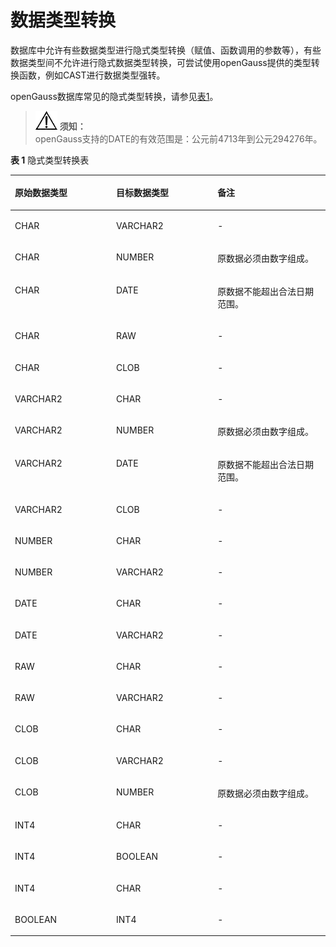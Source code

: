 # 数据类型转换

数据库中允许有些数据类型进行隐式类型转换（赋值、函数调用的参数等），有些数据类型间不允许进行隐式数据类型转换，可尝试使用openGauss提供的类型转换函数，例如CAST进行数据类型强转。

openGauss数据库常见的隐式类型转换，请参见[表1](#zh-cn_topic_0237122212_zh-cn_topic_0059778807_tbc67231ae8bc4ca484efaebd2629a0e4)。

>![](public_sys-resources/icon-notice.png) **须知：**   
>openGauss支持的DATE的有效范围是：公元前4713年到公元294276年。  

**表 1**  隐式类型转换表

<a name="zh-cn_topic_0237122212_zh-cn_topic_0059778807_tbc67231ae8bc4ca484efaebd2629a0e4"></a>
<table><thead align="left"><tr id="zh-cn_topic_0237122212_zh-cn_topic_0059778807_r69956e6b5233460085d170c1bae836c3"><th class="cellrowborder" valign="top" width="32.15678432156784%" id="mcps1.2.4.1.1"><p id="zh-cn_topic_0237122212_zh-cn_topic_0059778807_a70efa5bbf1994084be3ca12218b6faa4"><a name="zh-cn_topic_0237122212_zh-cn_topic_0059778807_a70efa5bbf1994084be3ca12218b6faa4"></a><a name="zh-cn_topic_0237122212_zh-cn_topic_0059778807_a70efa5bbf1994084be3ca12218b6faa4"></a><b>原始数据类型</b></p>
</th>
<th class="cellrowborder" valign="top" width="32.15678432156784%" id="mcps1.2.4.1.2"><p id="zh-cn_topic_0237122212_zh-cn_topic_0059778807_a6f8535f3f6024440abf2fc7623384b6e"><a name="zh-cn_topic_0237122212_zh-cn_topic_0059778807_a6f8535f3f6024440abf2fc7623384b6e"></a><a name="zh-cn_topic_0237122212_zh-cn_topic_0059778807_a6f8535f3f6024440abf2fc7623384b6e"></a><b>目标数据类型</b></p>
</th>
<th class="cellrowborder" valign="top" width="35.68643135686431%" id="mcps1.2.4.1.3"><p id="zh-cn_topic_0237122212_zh-cn_topic_0059778807_a6821a54f597b41f99cfe3cfe1c3ef4e4"><a name="zh-cn_topic_0237122212_zh-cn_topic_0059778807_a6821a54f597b41f99cfe3cfe1c3ef4e4"></a><a name="zh-cn_topic_0237122212_zh-cn_topic_0059778807_a6821a54f597b41f99cfe3cfe1c3ef4e4"></a><b>备注</b></p>
</th>
</tr>
</thead>
<tbody><tr id="zh-cn_topic_0237122212_zh-cn_topic_0059778807_r036fabc3c5b14640a8e5166e8ee9c46e"><td class="cellrowborder" valign="top" width="32.15678432156784%" headers="mcps1.2.4.1.1 "><p id="zh-cn_topic_0237122212_zh-cn_topic_0059778807_a032288270dd2462f97ace4bde2f6203a"><a name="zh-cn_topic_0237122212_zh-cn_topic_0059778807_a032288270dd2462f97ace4bde2f6203a"></a><a name="zh-cn_topic_0237122212_zh-cn_topic_0059778807_a032288270dd2462f97ace4bde2f6203a"></a>CHAR</p>
</td>
<td class="cellrowborder" valign="top" width="32.15678432156784%" headers="mcps1.2.4.1.2 "><p id="zh-cn_topic_0237122212_zh-cn_topic_0059778807_a6c5dc344b60c43f89f341abd2c69ded9"><a name="zh-cn_topic_0237122212_zh-cn_topic_0059778807_a6c5dc344b60c43f89f341abd2c69ded9"></a><a name="zh-cn_topic_0237122212_zh-cn_topic_0059778807_a6c5dc344b60c43f89f341abd2c69ded9"></a>VARCHAR2</p>
</td>
<td class="cellrowborder" valign="top" width="35.68643135686431%" headers="mcps1.2.4.1.3 "><p id="zh-cn_topic_0237122212_zh-cn_topic_0059778807_a875e5650bb2e4ab4acc70b54458aaeed"><a name="zh-cn_topic_0237122212_zh-cn_topic_0059778807_a875e5650bb2e4ab4acc70b54458aaeed"></a><a name="zh-cn_topic_0237122212_zh-cn_topic_0059778807_a875e5650bb2e4ab4acc70b54458aaeed"></a>-</p>
</td>
</tr>
<tr id="zh-cn_topic_0237122212_zh-cn_topic_0059778807_red7674f319bf4fb39846b5ee9fb47b7b"><td class="cellrowborder" valign="top" width="32.15678432156784%" headers="mcps1.2.4.1.1 "><p id="zh-cn_topic_0237122212_zh-cn_topic_0059778807_a00126f61e651400fa38a9e1d28a4e282"><a name="zh-cn_topic_0237122212_zh-cn_topic_0059778807_a00126f61e651400fa38a9e1d28a4e282"></a><a name="zh-cn_topic_0237122212_zh-cn_topic_0059778807_a00126f61e651400fa38a9e1d28a4e282"></a>CHAR</p>
</td>
<td class="cellrowborder" valign="top" width="32.15678432156784%" headers="mcps1.2.4.1.2 "><p id="zh-cn_topic_0237122212_zh-cn_topic_0059778807_a8ec5e88836194534bb75a42109e10f59"><a name="zh-cn_topic_0237122212_zh-cn_topic_0059778807_a8ec5e88836194534bb75a42109e10f59"></a><a name="zh-cn_topic_0237122212_zh-cn_topic_0059778807_a8ec5e88836194534bb75a42109e10f59"></a>NUMBER</p>
</td>
<td class="cellrowborder" valign="top" width="35.68643135686431%" headers="mcps1.2.4.1.3 "><p id="zh-cn_topic_0237122212_zh-cn_topic_0059778807_a2e84fd9eefb34b30a2a05c598c56fe5b"><a name="zh-cn_topic_0237122212_zh-cn_topic_0059778807_a2e84fd9eefb34b30a2a05c598c56fe5b"></a><a name="zh-cn_topic_0237122212_zh-cn_topic_0059778807_a2e84fd9eefb34b30a2a05c598c56fe5b"></a>原数据必须由数字组成。</p>
</td>
</tr>
<tr id="zh-cn_topic_0237122212_zh-cn_topic_0059778807_r39de4558eda9419fb33eb98bedc3b919"><td class="cellrowborder" valign="top" width="32.15678432156784%" headers="mcps1.2.4.1.1 "><p id="zh-cn_topic_0237122212_zh-cn_topic_0059778807_a2dbf18ae1ea54e79b91ad4d177a0ec25"><a name="zh-cn_topic_0237122212_zh-cn_topic_0059778807_a2dbf18ae1ea54e79b91ad4d177a0ec25"></a><a name="zh-cn_topic_0237122212_zh-cn_topic_0059778807_a2dbf18ae1ea54e79b91ad4d177a0ec25"></a>CHAR</p>
</td>
<td class="cellrowborder" valign="top" width="32.15678432156784%" headers="mcps1.2.4.1.2 "><p id="zh-cn_topic_0237122212_zh-cn_topic_0059778807_af598b0b0192f4cdabe5a963697188184"><a name="zh-cn_topic_0237122212_zh-cn_topic_0059778807_af598b0b0192f4cdabe5a963697188184"></a><a name="zh-cn_topic_0237122212_zh-cn_topic_0059778807_af598b0b0192f4cdabe5a963697188184"></a>DATE</p>
</td>
<td class="cellrowborder" valign="top" width="35.68643135686431%" headers="mcps1.2.4.1.3 "><p id="zh-cn_topic_0237122212_zh-cn_topic_0059778807_a1e345eac62614d738ff58f02b7a2a77c"><a name="zh-cn_topic_0237122212_zh-cn_topic_0059778807_a1e345eac62614d738ff58f02b7a2a77c"></a><a name="zh-cn_topic_0237122212_zh-cn_topic_0059778807_a1e345eac62614d738ff58f02b7a2a77c"></a>原数据不能超出合法日期范围。</p>
</td>
</tr>
<tr id="zh-cn_topic_0237122212_zh-cn_topic_0059778807_rb9ff1894f71546d4af8b6644969067e8"><td class="cellrowborder" valign="top" width="32.15678432156784%" headers="mcps1.2.4.1.1 "><p id="zh-cn_topic_0237122212_zh-cn_topic_0059778807_a993adadff7264477832a5142d811e6bd"><a name="zh-cn_topic_0237122212_zh-cn_topic_0059778807_a993adadff7264477832a5142d811e6bd"></a><a name="zh-cn_topic_0237122212_zh-cn_topic_0059778807_a993adadff7264477832a5142d811e6bd"></a>CHAR</p>
</td>
<td class="cellrowborder" valign="top" width="32.15678432156784%" headers="mcps1.2.4.1.2 "><p id="zh-cn_topic_0237122212_zh-cn_topic_0059778807_a3246806c2a564a0eb16d08bd65e7bdc3"><a name="zh-cn_topic_0237122212_zh-cn_topic_0059778807_a3246806c2a564a0eb16d08bd65e7bdc3"></a><a name="zh-cn_topic_0237122212_zh-cn_topic_0059778807_a3246806c2a564a0eb16d08bd65e7bdc3"></a>RAW</p>
</td>
<td class="cellrowborder" valign="top" width="35.68643135686431%" headers="mcps1.2.4.1.3 "><p id="zh-cn_topic_0237122212_zh-cn_topic_0059778807_a921bf9d019ed49109e515c6f5fb0045a"><a name="zh-cn_topic_0237122212_zh-cn_topic_0059778807_a921bf9d019ed49109e515c6f5fb0045a"></a><a name="zh-cn_topic_0237122212_zh-cn_topic_0059778807_a921bf9d019ed49109e515c6f5fb0045a"></a>-</p>
</td>
</tr>
<tr id="zh-cn_topic_0237122212_zh-cn_topic_0059778807_rae451ff869764ec4913d654d4d74447b"><td class="cellrowborder" valign="top" width="32.15678432156784%" headers="mcps1.2.4.1.1 "><p id="zh-cn_topic_0237122212_zh-cn_topic_0059778807_af2ba5ebd77dd4983a85539ca355b9f05"><a name="zh-cn_topic_0237122212_zh-cn_topic_0059778807_af2ba5ebd77dd4983a85539ca355b9f05"></a><a name="zh-cn_topic_0237122212_zh-cn_topic_0059778807_af2ba5ebd77dd4983a85539ca355b9f05"></a>CHAR</p>
</td>
<td class="cellrowborder" valign="top" width="32.15678432156784%" headers="mcps1.2.4.1.2 "><p id="zh-cn_topic_0237122212_zh-cn_topic_0059778807_ac859bf40b74846b4bf8e05e3f9654c93"><a name="zh-cn_topic_0237122212_zh-cn_topic_0059778807_ac859bf40b74846b4bf8e05e3f9654c93"></a><a name="zh-cn_topic_0237122212_zh-cn_topic_0059778807_ac859bf40b74846b4bf8e05e3f9654c93"></a>CLOB</p>
</td>
<td class="cellrowborder" valign="top" width="35.68643135686431%" headers="mcps1.2.4.1.3 "><p id="zh-cn_topic_0237122212_zh-cn_topic_0059778807_a385d67623c284b498634d788fca7bdd1"><a name="zh-cn_topic_0237122212_zh-cn_topic_0059778807_a385d67623c284b498634d788fca7bdd1"></a><a name="zh-cn_topic_0237122212_zh-cn_topic_0059778807_a385d67623c284b498634d788fca7bdd1"></a>-</p>
</td>
</tr>
<tr id="zh-cn_topic_0237122212_zh-cn_topic_0059778807_r5afb5798a863407f923634eb293d6c5b"><td class="cellrowborder" valign="top" width="32.15678432156784%" headers="mcps1.2.4.1.1 "><p id="zh-cn_topic_0237122212_zh-cn_topic_0059778807_a2c9358bf4e2a483390119764934860d4"><a name="zh-cn_topic_0237122212_zh-cn_topic_0059778807_a2c9358bf4e2a483390119764934860d4"></a><a name="zh-cn_topic_0237122212_zh-cn_topic_0059778807_a2c9358bf4e2a483390119764934860d4"></a>VARCHAR2</p>
</td>
<td class="cellrowborder" valign="top" width="32.15678432156784%" headers="mcps1.2.4.1.2 "><p id="zh-cn_topic_0237122212_zh-cn_topic_0059778807_a1daefb2afa3548cc83b914bf13149803"><a name="zh-cn_topic_0237122212_zh-cn_topic_0059778807_a1daefb2afa3548cc83b914bf13149803"></a><a name="zh-cn_topic_0237122212_zh-cn_topic_0059778807_a1daefb2afa3548cc83b914bf13149803"></a>CHAR</p>
</td>
<td class="cellrowborder" valign="top" width="35.68643135686431%" headers="mcps1.2.4.1.3 "><p id="zh-cn_topic_0237122212_zh-cn_topic_0059778807_a1916b6ae67dd4aeb931025cd8f5b28c7"><a name="zh-cn_topic_0237122212_zh-cn_topic_0059778807_a1916b6ae67dd4aeb931025cd8f5b28c7"></a><a name="zh-cn_topic_0237122212_zh-cn_topic_0059778807_a1916b6ae67dd4aeb931025cd8f5b28c7"></a>-</p>
</td>
</tr>
<tr id="zh-cn_topic_0237122212_zh-cn_topic_0059778807_rf59618fc2307451fb7b5d0ecd70f471f"><td class="cellrowborder" valign="top" width="32.15678432156784%" headers="mcps1.2.4.1.1 "><p id="zh-cn_topic_0237122212_zh-cn_topic_0059778807_a051fb07d485d45b5bb6585a727cc7b40"><a name="zh-cn_topic_0237122212_zh-cn_topic_0059778807_a051fb07d485d45b5bb6585a727cc7b40"></a><a name="zh-cn_topic_0237122212_zh-cn_topic_0059778807_a051fb07d485d45b5bb6585a727cc7b40"></a>VARCHAR2</p>
</td>
<td class="cellrowborder" valign="top" width="32.15678432156784%" headers="mcps1.2.4.1.2 "><p id="zh-cn_topic_0237122212_zh-cn_topic_0059778807_a3eec43e2998843b187b17f573ee47a99"><a name="zh-cn_topic_0237122212_zh-cn_topic_0059778807_a3eec43e2998843b187b17f573ee47a99"></a><a name="zh-cn_topic_0237122212_zh-cn_topic_0059778807_a3eec43e2998843b187b17f573ee47a99"></a>NUMBER</p>
</td>
<td class="cellrowborder" valign="top" width="35.68643135686431%" headers="mcps1.2.4.1.3 "><p id="zh-cn_topic_0237122212_zh-cn_topic_0059778807_a3b7586114cba402faf9bae12c2a1cbdd"><a name="zh-cn_topic_0237122212_zh-cn_topic_0059778807_a3b7586114cba402faf9bae12c2a1cbdd"></a><a name="zh-cn_topic_0237122212_zh-cn_topic_0059778807_a3b7586114cba402faf9bae12c2a1cbdd"></a>原数据必须由数字组成。</p>
</td>
</tr>
<tr id="zh-cn_topic_0237122212_zh-cn_topic_0059778807_r35622a0538954ba29bfbc8e77a462afc"><td class="cellrowborder" valign="top" width="32.15678432156784%" headers="mcps1.2.4.1.1 "><p id="zh-cn_topic_0237122212_zh-cn_topic_0059778807_aac729614a46b4a4da2dbfbdd5bbadb81"><a name="zh-cn_topic_0237122212_zh-cn_topic_0059778807_aac729614a46b4a4da2dbfbdd5bbadb81"></a><a name="zh-cn_topic_0237122212_zh-cn_topic_0059778807_aac729614a46b4a4da2dbfbdd5bbadb81"></a>VARCHAR2</p>
</td>
<td class="cellrowborder" valign="top" width="32.15678432156784%" headers="mcps1.2.4.1.2 "><p id="zh-cn_topic_0237122212_zh-cn_topic_0059778807_a9e8ea6d2dea0420f8a04d8eb5fa97b67"><a name="zh-cn_topic_0237122212_zh-cn_topic_0059778807_a9e8ea6d2dea0420f8a04d8eb5fa97b67"></a><a name="zh-cn_topic_0237122212_zh-cn_topic_0059778807_a9e8ea6d2dea0420f8a04d8eb5fa97b67"></a>DATE</p>
</td>
<td class="cellrowborder" valign="top" width="35.68643135686431%" headers="mcps1.2.4.1.3 "><p id="zh-cn_topic_0237122212_zh-cn_topic_0059778807_a5fd0f9ad5c1443cfb0def57bdfcefa62"><a name="zh-cn_topic_0237122212_zh-cn_topic_0059778807_a5fd0f9ad5c1443cfb0def57bdfcefa62"></a><a name="zh-cn_topic_0237122212_zh-cn_topic_0059778807_a5fd0f9ad5c1443cfb0def57bdfcefa62"></a>原数据不能超出合法日期范围。</p>
</td>
</tr>
<tr id="zh-cn_topic_0237122212_zh-cn_topic_0059778807_r361a7f2fb9b14e30b313eae425062578"><td class="cellrowborder" valign="top" width="32.15678432156784%" headers="mcps1.2.4.1.1 "><p id="zh-cn_topic_0237122212_zh-cn_topic_0059778807_a6d117317fb1341c78030d1f997ae9911"><a name="zh-cn_topic_0237122212_zh-cn_topic_0059778807_a6d117317fb1341c78030d1f997ae9911"></a><a name="zh-cn_topic_0237122212_zh-cn_topic_0059778807_a6d117317fb1341c78030d1f997ae9911"></a>VARCHAR2</p>
</td>
<td class="cellrowborder" valign="top" width="32.15678432156784%" headers="mcps1.2.4.1.2 "><p id="zh-cn_topic_0237122212_zh-cn_topic_0059778807_a264627bde59542a196b140de1ca70015"><a name="zh-cn_topic_0237122212_zh-cn_topic_0059778807_a264627bde59542a196b140de1ca70015"></a><a name="zh-cn_topic_0237122212_zh-cn_topic_0059778807_a264627bde59542a196b140de1ca70015"></a>CLOB</p>
</td>
<td class="cellrowborder" valign="top" width="35.68643135686431%" headers="mcps1.2.4.1.3 "><p id="zh-cn_topic_0237122212_zh-cn_topic_0059778807_abd323b9754bf4f078e5f2d43de60e69a"><a name="zh-cn_topic_0237122212_zh-cn_topic_0059778807_abd323b9754bf4f078e5f2d43de60e69a"></a><a name="zh-cn_topic_0237122212_zh-cn_topic_0059778807_abd323b9754bf4f078e5f2d43de60e69a"></a>-</p>
</td>
</tr>
<tr id="zh-cn_topic_0237122212_zh-cn_topic_0059778807_rb2f66aa85e214964be860af8c5030ad4"><td class="cellrowborder" valign="top" width="32.15678432156784%" headers="mcps1.2.4.1.1 "><p id="zh-cn_topic_0237122212_zh-cn_topic_0059778807_ad503f5dfce5249a98907a9e63d12e193"><a name="zh-cn_topic_0237122212_zh-cn_topic_0059778807_ad503f5dfce5249a98907a9e63d12e193"></a><a name="zh-cn_topic_0237122212_zh-cn_topic_0059778807_ad503f5dfce5249a98907a9e63d12e193"></a>NUMBER</p>
</td>
<td class="cellrowborder" valign="top" width="32.15678432156784%" headers="mcps1.2.4.1.2 "><p id="zh-cn_topic_0237122212_zh-cn_topic_0059778807_aba0c33cddd884138a0e7749929614f35"><a name="zh-cn_topic_0237122212_zh-cn_topic_0059778807_aba0c33cddd884138a0e7749929614f35"></a><a name="zh-cn_topic_0237122212_zh-cn_topic_0059778807_aba0c33cddd884138a0e7749929614f35"></a>CHAR</p>
</td>
<td class="cellrowborder" valign="top" width="35.68643135686431%" headers="mcps1.2.4.1.3 "><p id="zh-cn_topic_0237122212_zh-cn_topic_0059778807_a8d45c7fc49bf46c391082fed965ee7a3"><a name="zh-cn_topic_0237122212_zh-cn_topic_0059778807_a8d45c7fc49bf46c391082fed965ee7a3"></a><a name="zh-cn_topic_0237122212_zh-cn_topic_0059778807_a8d45c7fc49bf46c391082fed965ee7a3"></a>-</p>
</td>
</tr>
<tr id="zh-cn_topic_0237122212_zh-cn_topic_0059778807_r4e57d933049d42e5b5c5e80d3bd78bfe"><td class="cellrowborder" valign="top" width="32.15678432156784%" headers="mcps1.2.4.1.1 "><p id="zh-cn_topic_0237122212_zh-cn_topic_0059778807_a80ccb3c665bc42b3ac6f2afbe5419102"><a name="zh-cn_topic_0237122212_zh-cn_topic_0059778807_a80ccb3c665bc42b3ac6f2afbe5419102"></a><a name="zh-cn_topic_0237122212_zh-cn_topic_0059778807_a80ccb3c665bc42b3ac6f2afbe5419102"></a>NUMBER</p>
</td>
<td class="cellrowborder" valign="top" width="32.15678432156784%" headers="mcps1.2.4.1.2 "><p id="zh-cn_topic_0237122212_zh-cn_topic_0059778807_aff71c888c1d64eb9852196d2288f2c16"><a name="zh-cn_topic_0237122212_zh-cn_topic_0059778807_aff71c888c1d64eb9852196d2288f2c16"></a><a name="zh-cn_topic_0237122212_zh-cn_topic_0059778807_aff71c888c1d64eb9852196d2288f2c16"></a>VARCHAR2</p>
</td>
<td class="cellrowborder" valign="top" width="35.68643135686431%" headers="mcps1.2.4.1.3 "><p id="zh-cn_topic_0237122212_zh-cn_topic_0059778807_adab4747e2ed644d3bb64c7183ba6e579"><a name="zh-cn_topic_0237122212_zh-cn_topic_0059778807_adab4747e2ed644d3bb64c7183ba6e579"></a><a name="zh-cn_topic_0237122212_zh-cn_topic_0059778807_adab4747e2ed644d3bb64c7183ba6e579"></a>-</p>
</td>
</tr>
<tr id="zh-cn_topic_0237122212_zh-cn_topic_0059778807_ra2fc957fc8bd489a82a29f41ac89bf2f"><td class="cellrowborder" valign="top" width="32.15678432156784%" headers="mcps1.2.4.1.1 "><p id="zh-cn_topic_0237122212_zh-cn_topic_0059778807_af2a4426248be4ec8920ddf4124f18916"><a name="zh-cn_topic_0237122212_zh-cn_topic_0059778807_af2a4426248be4ec8920ddf4124f18916"></a><a name="zh-cn_topic_0237122212_zh-cn_topic_0059778807_af2a4426248be4ec8920ddf4124f18916"></a>DATE</p>
</td>
<td class="cellrowborder" valign="top" width="32.15678432156784%" headers="mcps1.2.4.1.2 "><p id="zh-cn_topic_0237122212_zh-cn_topic_0059778807_a5147c2dc79e0445da0d0376bc395e7ea"><a name="zh-cn_topic_0237122212_zh-cn_topic_0059778807_a5147c2dc79e0445da0d0376bc395e7ea"></a><a name="zh-cn_topic_0237122212_zh-cn_topic_0059778807_a5147c2dc79e0445da0d0376bc395e7ea"></a>CHAR</p>
</td>
<td class="cellrowborder" valign="top" width="35.68643135686431%" headers="mcps1.2.4.1.3 "><p id="zh-cn_topic_0237122212_zh-cn_topic_0059778807_a98654333589a45efad553489425fb71e"><a name="zh-cn_topic_0237122212_zh-cn_topic_0059778807_a98654333589a45efad553489425fb71e"></a><a name="zh-cn_topic_0237122212_zh-cn_topic_0059778807_a98654333589a45efad553489425fb71e"></a>-</p>
</td>
</tr>
<tr id="zh-cn_topic_0237122212_zh-cn_topic_0059778807_r22200dc53db643a9bbee5c3971e29fab"><td class="cellrowborder" valign="top" width="32.15678432156784%" headers="mcps1.2.4.1.1 "><p id="zh-cn_topic_0237122212_zh-cn_topic_0059778807_a8a9479c03ed1433cb96f83b0df9f0ec8"><a name="zh-cn_topic_0237122212_zh-cn_topic_0059778807_a8a9479c03ed1433cb96f83b0df9f0ec8"></a><a name="zh-cn_topic_0237122212_zh-cn_topic_0059778807_a8a9479c03ed1433cb96f83b0df9f0ec8"></a>DATE</p>
</td>
<td class="cellrowborder" valign="top" width="32.15678432156784%" headers="mcps1.2.4.1.2 "><p id="zh-cn_topic_0237122212_zh-cn_topic_0059778807_a60b81bbb0dea4b0e9c3322980302ba3a"><a name="zh-cn_topic_0237122212_zh-cn_topic_0059778807_a60b81bbb0dea4b0e9c3322980302ba3a"></a><a name="zh-cn_topic_0237122212_zh-cn_topic_0059778807_a60b81bbb0dea4b0e9c3322980302ba3a"></a>VARCHAR2</p>
</td>
<td class="cellrowborder" valign="top" width="35.68643135686431%" headers="mcps1.2.4.1.3 "><p id="zh-cn_topic_0237122212_zh-cn_topic_0059778807_a2ce6cb1ed2844d1abc8aac5d2b8d3b55"><a name="zh-cn_topic_0237122212_zh-cn_topic_0059778807_a2ce6cb1ed2844d1abc8aac5d2b8d3b55"></a><a name="zh-cn_topic_0237122212_zh-cn_topic_0059778807_a2ce6cb1ed2844d1abc8aac5d2b8d3b55"></a>-</p>
</td>
</tr>
<tr id="zh-cn_topic_0237122212_zh-cn_topic_0059778807_r936540db9b0d47fc94bcd55c8ec9563f"><td class="cellrowborder" valign="top" width="32.15678432156784%" headers="mcps1.2.4.1.1 "><p id="zh-cn_topic_0237122212_zh-cn_topic_0059778807_aa68fc9f96d1b44478e04665ccc2a062d"><a name="zh-cn_topic_0237122212_zh-cn_topic_0059778807_aa68fc9f96d1b44478e04665ccc2a062d"></a><a name="zh-cn_topic_0237122212_zh-cn_topic_0059778807_aa68fc9f96d1b44478e04665ccc2a062d"></a>RAW</p>
</td>
<td class="cellrowborder" valign="top" width="32.15678432156784%" headers="mcps1.2.4.1.2 "><p id="zh-cn_topic_0237122212_zh-cn_topic_0059778807_aae9675b6cb9b4bb497a185ef8b5ad73f"><a name="zh-cn_topic_0237122212_zh-cn_topic_0059778807_aae9675b6cb9b4bb497a185ef8b5ad73f"></a><a name="zh-cn_topic_0237122212_zh-cn_topic_0059778807_aae9675b6cb9b4bb497a185ef8b5ad73f"></a>CHAR</p>
</td>
<td class="cellrowborder" valign="top" width="35.68643135686431%" headers="mcps1.2.4.1.3 "><p id="zh-cn_topic_0237122212_zh-cn_topic_0059778807_a57400f97ca00496b9df7960afe4071ad"><a name="zh-cn_topic_0237122212_zh-cn_topic_0059778807_a57400f97ca00496b9df7960afe4071ad"></a><a name="zh-cn_topic_0237122212_zh-cn_topic_0059778807_a57400f97ca00496b9df7960afe4071ad"></a>-</p>
</td>
</tr>
<tr id="zh-cn_topic_0237122212_zh-cn_topic_0059778807_rf151576d7ba7477baa8e088898755cbe"><td class="cellrowborder" valign="top" width="32.15678432156784%" headers="mcps1.2.4.1.1 "><p id="zh-cn_topic_0237122212_zh-cn_topic_0059778807_aa2b7331ed76b46eea54879732d4cd56b"><a name="zh-cn_topic_0237122212_zh-cn_topic_0059778807_aa2b7331ed76b46eea54879732d4cd56b"></a><a name="zh-cn_topic_0237122212_zh-cn_topic_0059778807_aa2b7331ed76b46eea54879732d4cd56b"></a>RAW</p>
</td>
<td class="cellrowborder" valign="top" width="32.15678432156784%" headers="mcps1.2.4.1.2 "><p id="zh-cn_topic_0237122212_zh-cn_topic_0059778807_a96d82184b78948feb440dfcdffbc0e2b"><a name="zh-cn_topic_0237122212_zh-cn_topic_0059778807_a96d82184b78948feb440dfcdffbc0e2b"></a><a name="zh-cn_topic_0237122212_zh-cn_topic_0059778807_a96d82184b78948feb440dfcdffbc0e2b"></a>VARCHAR2</p>
</td>
<td class="cellrowborder" valign="top" width="35.68643135686431%" headers="mcps1.2.4.1.3 "><p id="zh-cn_topic_0237122212_zh-cn_topic_0059778807_a188a69d4f32048aaaa376e6dffdf149f"><a name="zh-cn_topic_0237122212_zh-cn_topic_0059778807_a188a69d4f32048aaaa376e6dffdf149f"></a><a name="zh-cn_topic_0237122212_zh-cn_topic_0059778807_a188a69d4f32048aaaa376e6dffdf149f"></a>-</p>
</td>
</tr>
<tr id="zh-cn_topic_0237122212_zh-cn_topic_0059778807_r472ab394422041faa30eb7e89febee30"><td class="cellrowborder" valign="top" width="32.15678432156784%" headers="mcps1.2.4.1.1 "><p id="zh-cn_topic_0237122212_zh-cn_topic_0059778807_a8b9a256e467a41ae8e77696cf717b870"><a name="zh-cn_topic_0237122212_zh-cn_topic_0059778807_a8b9a256e467a41ae8e77696cf717b870"></a><a name="zh-cn_topic_0237122212_zh-cn_topic_0059778807_a8b9a256e467a41ae8e77696cf717b870"></a>CLOB</p>
</td>
<td class="cellrowborder" valign="top" width="32.15678432156784%" headers="mcps1.2.4.1.2 "><p id="zh-cn_topic_0237122212_zh-cn_topic_0059778807_a3d555160d728423684959318a4355539"><a name="zh-cn_topic_0237122212_zh-cn_topic_0059778807_a3d555160d728423684959318a4355539"></a><a name="zh-cn_topic_0237122212_zh-cn_topic_0059778807_a3d555160d728423684959318a4355539"></a>CHAR</p>
</td>
<td class="cellrowborder" valign="top" width="35.68643135686431%" headers="mcps1.2.4.1.3 "><p id="zh-cn_topic_0237122212_zh-cn_topic_0059778807_ac1e9a6f50ca64701b1e4276d37f501e5"><a name="zh-cn_topic_0237122212_zh-cn_topic_0059778807_ac1e9a6f50ca64701b1e4276d37f501e5"></a><a name="zh-cn_topic_0237122212_zh-cn_topic_0059778807_ac1e9a6f50ca64701b1e4276d37f501e5"></a>-</p>
</td>
</tr>
<tr id="zh-cn_topic_0237122212_zh-cn_topic_0059778807_r29c0857a5ad840d8a6a70198ce29a52b"><td class="cellrowborder" valign="top" width="32.15678432156784%" headers="mcps1.2.4.1.1 "><p id="zh-cn_topic_0237122212_zh-cn_topic_0059778807_ac1a3776b45a648d4ae0427d34a813b24"><a name="zh-cn_topic_0237122212_zh-cn_topic_0059778807_ac1a3776b45a648d4ae0427d34a813b24"></a><a name="zh-cn_topic_0237122212_zh-cn_topic_0059778807_ac1a3776b45a648d4ae0427d34a813b24"></a>CLOB</p>
</td>
<td class="cellrowborder" valign="top" width="32.15678432156784%" headers="mcps1.2.4.1.2 "><p id="zh-cn_topic_0237122212_zh-cn_topic_0059778807_ad9ec9591858b40a495cd085944b96657"><a name="zh-cn_topic_0237122212_zh-cn_topic_0059778807_ad9ec9591858b40a495cd085944b96657"></a><a name="zh-cn_topic_0237122212_zh-cn_topic_0059778807_ad9ec9591858b40a495cd085944b96657"></a>VARCHAR2</p>
</td>
<td class="cellrowborder" valign="top" width="35.68643135686431%" headers="mcps1.2.4.1.3 "><p id="zh-cn_topic_0237122212_zh-cn_topic_0059778807_a7af5e84e8f7f42d7980a8da70e498308"><a name="zh-cn_topic_0237122212_zh-cn_topic_0059778807_a7af5e84e8f7f42d7980a8da70e498308"></a><a name="zh-cn_topic_0237122212_zh-cn_topic_0059778807_a7af5e84e8f7f42d7980a8da70e498308"></a>-</p>
</td>
</tr>
<tr id="zh-cn_topic_0237122212_zh-cn_topic_0059778807_r1b149e4015374cde9c1e5b3052653f3c"><td class="cellrowborder" valign="top" width="32.15678432156784%" headers="mcps1.2.4.1.1 "><p id="zh-cn_topic_0237122212_zh-cn_topic_0059778807_a095952f9640d4a6781b614ca5b82d63e"><a name="zh-cn_topic_0237122212_zh-cn_topic_0059778807_a095952f9640d4a6781b614ca5b82d63e"></a><a name="zh-cn_topic_0237122212_zh-cn_topic_0059778807_a095952f9640d4a6781b614ca5b82d63e"></a>CLOB</p>
</td>
<td class="cellrowborder" valign="top" width="32.15678432156784%" headers="mcps1.2.4.1.2 "><p id="zh-cn_topic_0237122212_zh-cn_topic_0059778807_a08deab09b8a04cd9bb39c27edd4c2d1c"><a name="zh-cn_topic_0237122212_zh-cn_topic_0059778807_a08deab09b8a04cd9bb39c27edd4c2d1c"></a><a name="zh-cn_topic_0237122212_zh-cn_topic_0059778807_a08deab09b8a04cd9bb39c27edd4c2d1c"></a>NUMBER</p>
</td>
<td class="cellrowborder" valign="top" width="35.68643135686431%" headers="mcps1.2.4.1.3 "><p id="zh-cn_topic_0237122212_zh-cn_topic_0059778807_a3be749fc72804d458ffdc4fbc3e8ffce"><a name="zh-cn_topic_0237122212_zh-cn_topic_0059778807_a3be749fc72804d458ffdc4fbc3e8ffce"></a><a name="zh-cn_topic_0237122212_zh-cn_topic_0059778807_a3be749fc72804d458ffdc4fbc3e8ffce"></a>原数据必须由数字组成。</p>
</td>
</tr>
<tr id="zh-cn_topic_0237122212_zh-cn_topic_0059778807_rb403e6c819fe4902baf2745ebe70fee9"><td class="cellrowborder" valign="top" width="32.15678432156784%" headers="mcps1.2.4.1.1 "><p id="zh-cn_topic_0237122212_zh-cn_topic_0059778807_a962b560b2be443eda913331961210419"><a name="zh-cn_topic_0237122212_zh-cn_topic_0059778807_a962b560b2be443eda913331961210419"></a><a name="zh-cn_topic_0237122212_zh-cn_topic_0059778807_a962b560b2be443eda913331961210419"></a>INT4</p>
</td>
<td class="cellrowborder" valign="top" width="32.15678432156784%" headers="mcps1.2.4.1.2 "><p id="zh-cn_topic_0237122212_zh-cn_topic_0059778807_a3c9b8606898f4749a76caf6b28084426"><a name="zh-cn_topic_0237122212_zh-cn_topic_0059778807_a3c9b8606898f4749a76caf6b28084426"></a><a name="zh-cn_topic_0237122212_zh-cn_topic_0059778807_a3c9b8606898f4749a76caf6b28084426"></a>CHAR</p>
</td>
<td class="cellrowborder" valign="top" width="35.68643135686431%" headers="mcps1.2.4.1.3 "><p id="zh-cn_topic_0237122212_zh-cn_topic_0059778807_ac3adeec499244758a00f6daffbfcc6df"><a name="zh-cn_topic_0237122212_zh-cn_topic_0059778807_ac3adeec499244758a00f6daffbfcc6df"></a><a name="zh-cn_topic_0237122212_zh-cn_topic_0059778807_ac3adeec499244758a00f6daffbfcc6df"></a>-</p>
</td>
</tr>
    <tr id="zh-cn_topic_0237122212_zh-cn_topic_0059778807_rb403e6c819fe4902baf2745ebe70fee9"><td class="cellrowborder" valign="top" width="32.15678432156784%" headers="mcps1.2.4.1.1 "><p id="zh-cn_topic_0237122212_zh-cn_topic_0059778807_a962b560b2be443eda913331961210419"><a name="zh-cn_topic_0237122212_zh-cn_topic_0059778807_a962b560b2be443eda913331961210419"></a><a name="zh-cn_topic_0237122212_zh-cn_topic_0059778807_a962b560b2be443eda913331961210419"></a>INT4</p>
</td>
<td class="cellrowborder" valign="top" width="32.15678432156784%" headers="mcps1.2.4.1.2 "><p id="zh-cn_topic_0237122212_zh-cn_topic_0059778807_a3c9b8606898f4749a76caf6b28084426"><a name="zh-cn_topic_0237122212_zh-cn_topic_0059778807_a3c9b8606898f4749a76caf6b28084426"></a><a name="zh-cn_topic_0237122212_zh-cn_topic_0059778807_a3c9b8606898f4749a76caf6b28084426"></a>BOOLEAN</p>
</td>
<td class="cellrowborder" valign="top" width="35.68643135686431%" headers="mcps1.2.4.1.3 "><p id="zh-cn_topic_0237122212_zh-cn_topic_0059778807_ac3adeec499244758a00f6daffbfcc6df"><a name="zh-cn_topic_0237122212_zh-cn_topic_0059778807_ac3adeec499244758a00f6daffbfcc6df"></a><a name="zh-cn_topic_0237122212_zh-cn_topic_0059778807_ac3adeec499244758a00f6daffbfcc6df"></a>-</p>
</td>
</tr>
    <tr id="zh-cn_topic_0237122212_zh-cn_topic_0059778807_rb403e6c819fe4902baf2745ebe70fee9"><td class="cellrowborder" valign="top" width="32.15678432156784%" headers="mcps1.2.4.1.1 "><p id="zh-cn_topic_0237122212_zh-cn_topic_0059778807_a962b560b2be443eda913331961210419"><a name="zh-cn_topic_0237122212_zh-cn_topic_0059778807_a962b560b2be443eda913331961210419"></a><a name="zh-cn_topic_0237122212_zh-cn_topic_0059778807_a962b560b2be443eda913331961210419"></a>INT4</p>
</td>
<td class="cellrowborder" valign="top" width="32.15678432156784%" headers="mcps1.2.4.1.2 "><p id="zh-cn_topic_0237122212_zh-cn_topic_0059778807_a3c9b8606898f4749a76caf6b28084426"><a name="zh-cn_topic_0237122212_zh-cn_topic_0059778807_a3c9b8606898f4749a76caf6b28084426"></a><a name="zh-cn_topic_0237122212_zh-cn_topic_0059778807_a3c9b8606898f4749a76caf6b28084426"></a>CHAR</p>
</td>
<td class="cellrowborder" valign="top" width="35.68643135686431%" headers="mcps1.2.4.1.3 "><p id="zh-cn_topic_0237122212_zh-cn_topic_0059778807_ac3adeec499244758a00f6daffbfcc6df"><a name="zh-cn_topic_0237122212_zh-cn_topic_0059778807_ac3adeec499244758a00f6daffbfcc6df"></a><a name="zh-cn_topic_0237122212_zh-cn_topic_0059778807_ac3adeec499244758a00f6daffbfcc6df"></a>-</p>
</td>
</tr>
    <tr id="zh-cn_topic_0237122212_zh-cn_topic_0059778807_rb403e6c819fe4902baf2745ebe70fee9"><td class="cellrowborder" valign="top" width="32.15678432156784%" headers="mcps1.2.4.1.1 "><p id="zh-cn_topic_0237122212_zh-cn_topic_0059778807_a962b560b2be443eda913331961210419"><a name="zh-cn_topic_0237122212_zh-cn_topic_0059778807_a962b560b2be443eda913331961210419"></a><a name="zh-cn_topic_0237122212_zh-cn_topic_0059778807_a962b560b2be443eda913331961210419"></a>BOOLEAN</p>
</td>
<td class="cellrowborder" valign="top" width="32.15678432156784%" headers="mcps1.2.4.1.2 "><p id="zh-cn_topic_0237122212_zh-cn_topic_0059778807_a3c9b8606898f4749a76caf6b28084426"><a name="zh-cn_topic_0237122212_zh-cn_topic_0059778807_a3c9b8606898f4749a76caf6b28084426"></a><a name="zh-cn_topic_0237122212_zh-cn_topic_0059778807_a3c9b8606898f4749a76caf6b28084426"></a>INT4</p>
</td>
<td class="cellrowborder" valign="top" width="35.68643135686431%" headers="mcps1.2.4.1.3 "><p id="zh-cn_topic_0237122212_zh-cn_topic_0059778807_ac3adeec499244758a00f6daffbfcc6df"><a name="zh-cn_topic_0237122212_zh-cn_topic_0059778807_ac3adeec499244758a00f6daffbfcc6df"></a><a name="zh-cn_topic_0237122212_zh-cn_topic_0059778807_ac3adeec499244758a00f6daffbfcc6df"></a>-</p>
</td>
</tr>
</tbody>
</table>


